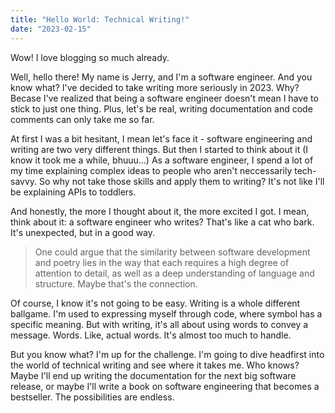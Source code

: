 ```yaml
---
title: "Hello World: Technical Writing!"
date: "2023-02-15"
---
```


Wow! I love blogging so much already.

Well, hello there! My name is Jerry, and I'm a software engineer. And you know what? I've decided to take writing more seriously in 2023. Why? Becase I've realized that being a software engineer doesn't mean I have to stick to just one thing. Plus, let's be real, writing documentation and code comments can only take me so far.

At first I was a bit hesitant, I mean let's face it - software engineering and writing are two very different things. But then I started to think about it (I know it took me a while, bhuuu...) As a software engineer, I spend a lot of my time explaining complex ideas to people who aren't neccessarily tech-savvy. So why not take those skills and apply them to writing? It's not like I'll be explaining APIs to toddlers.

And honestly, the more I thought about it, the more excited I got. I mean, think about it: a software engineer who writes? That's like a cat who bark. It's unexpected, but in a good way.

> One could argue that the similarity between software development and poetry lies in the way that each requires a high degree of attention to detail, as well as a deep understanding of language and structure. Maybe that's the connection.

Of course, I know it's not going to be easy. Writing is a whole different ballgame. I'm used to expressing myself through code, where symbol has a specific meaning. But with writing, it's all about using words to convey a message. Words. Like, actual words. It's almost too much to handle.

But you know what? I'm up for the challenge. I'm going to dive headfirst into the world of technical writing and see where it takes me. Who knows? Maybe I'll end up writing the documentation for the next big software release, or maybe I'll write a book on software engineering that becomes a bestseller. The possibilities are endless.
